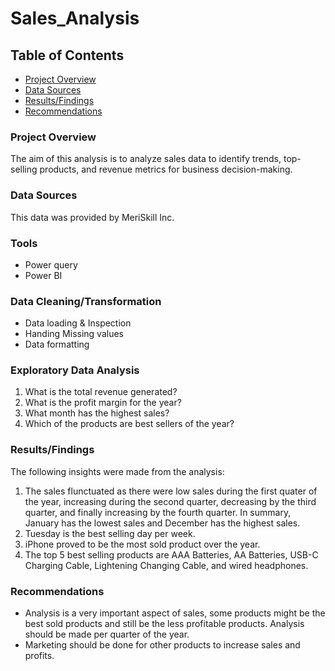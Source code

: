# Sales_Analysis

## Table of Contents
- [Project Overview](#projectoverview)
- [Data Sources](#datasources)
- [Results/Findings](#resultsfindings)
- [Recommendations](#recommendations)

### Project Overview

The aim of this analysis is to analyze sales data to identify trends, top-selling products, and revenue metrics for business decision-making. 


### Data Sources
This data was provided by MeriSkill Inc.

### Tools
- Power query
- Power BI  

### Data Cleaning/Transformation
- Data loading & Inspection
- Handing Missing values
- Data formatting

### Exploratory Data Analysis
1. What is the total revenue generated?
2. What is the profit margin for the year?
3. What month has the highest sales?
4. Which of the products are best sellers of the year?

### Results/Findings
The following insights were made from the analysis:
1. The sales flunctuated as there were low sales during the first quater of the year, increasing during the second quarter, decreasing by the third quarter, and finally increasing by the fourth quarter. In summary, January has the lowest sales and December has the highest sales.
2. Tuesday is the best selling day per week.
3. iPhone proved to be the most sold product over the year.
4. The top 5 best selling products are AAA Batteries, AA Batteries, USB-C Charging Cable, Lightening Changing Cable, and wired headphones.

### Recommendations
- Analysis is a very important aspect of sales, some products might be the best sold products and still be the less profitable products. Analysis should be made per quarter of the year.
- Marketing should be done for other products to increase sales and profits.


